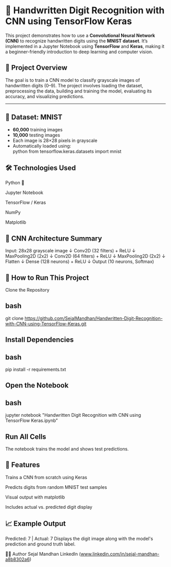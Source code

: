 # 🧠 Handwritten Digit Recognition with CNN using TensorFlow Keras

This project demonstrates how to use a **Convolutional Neural Network (CNN)** to recognize handwritten digits using the **MNIST dataset**.
It’s implemented in a Jupyter Notebook using **TensorFlow** and **Keras**, making it a beginner-friendly introduction to deep learning and computer vision.

## 📌 Project Overview

The goal is to train a CNN model to classify grayscale images of handwritten digits (0–9). The project involves loading the dataset, preprocessing the data, building and training the model, evaluating its accuracy, and visualizing predictions.

---

## 📁 Dataset: MNIST

- **60,000** training images
- **10,000** testing images
- Each image is 28×28 pixels in grayscale
- Automatically loaded using:  
  python
  from tensorflow.keras.datasets import mnist
  
## 🛠️ Technologies Used
Python 🐍

Jupyter Notebook

TensorFlow / Keras

NumPy

Matplotlib

## 🧠 CNN Architecture Summary

Input: 28x28 grayscale image
↓
Conv2D (32 filters) + ReLU
↓
MaxPooling2D (2x2)
↓
Conv2D (64 filters) + ReLU
↓
MaxPooling2D (2x2)
↓
Flatten
↓
Dense (128 neurons) + ReLU
↓
Output (10 neurons, Softmax)

## 🚀 How to Run This Project
Clone the Repository

## bash
git clone https://github.com/SejalMandhan/Handwritten-Digit-Recognition-with-CNN-using-TensorFlow-Keras.git

## Install Dependencies

## bash

pip install -r requirements.txt

## Open the Notebook

## bash

jupyter notebook "Handwritten Digit Recognition with CNN using TensorFlow Keras.ipynb"

## Run All Cells

The notebook trains the model and shows test predictions.

## 🎯 Features
Trains a CNN from scratch using Keras

Predicts digits from random MNIST test samples

Visual output with matplotlib

Includes actual vs. predicted digit display

## 📈 Example Output

Predicted: 7 | Actual: 7
Displays the digit image along with the model's prediction and ground truth label.

🙋‍♂️ Author Sejal Mandhan LinkedIn (www.linkedin.com/in/sejal-mandhan-a8b8302a6)
